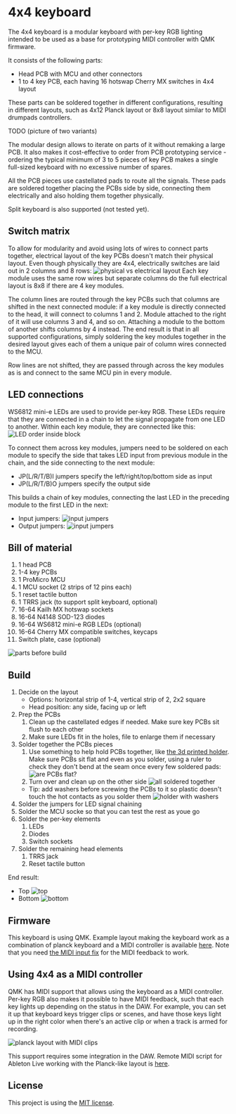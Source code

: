 # 4x4 keyboard
 
The 4x4 keyboard is a modular keyboard with per-key RGB lighting intended to be used as a base for prototyping MIDI controller with QMK firmware.

It consists of the following parts:
* Head PCB with MCU and other connectors
* 1 to 4 key PCB, each having 16 hotswap Cherry MX switches in 4x4 layout

These parts can be soldered together in different configurations, resulting in different layouts, such as 4x12 Planck layout or 8x8 layout similar to MIDI drumpads controllers.

TODO (picture of two variants)

The modular design allows to iterate on parts of it without remaking a large PCB. It also makes it cost-effective to order from PCB prototyping service - ordering the typical minimum of 3 to 5 pieces of key PCB makes a single full-sized keyboard with no excessive number of spares.

All the PCB pieces use castellated pads to route all the signals. These pads are soldered together placing the PCBs side by side, connecting them electrically and also holding them together physically.

Split keyboard is also supported (not tested yet).


## Switch matrix

To allow for modularity and avoid using lots of wires to connect parts together, electrical layout of the key PCBs doesn't match their physical layout. Even though physically they are 4x4, electrically switches are laid out in 2 columns and 8 rows:
![physical vs electrical layout](images/physical_vs_electrical_layout.png) Each key module uses the same row wires but separate columns do the full electrical layout is 8x8 if there are 4 key modules.

The column lines are routed through the key PCBs such that columns are shifted in the next connected module: if a key module is directly connected to the head, it will connect to columns 1 and 2. Module attached to the right of it will use columns 3 and 4, and so on. Attaching a module to the bottom of another shifts columns by 4 instead. The end result is that in all supported configurations, simply soldering the key modules together in the desired layout gives each of them a unique pair of column wires connected to the MCU.

Row lines are not shifted, they are passed through across the key modules as is and connect to the same MCU pin in every module.


## LED connections

WS6812 mini-e LEDs are used to provide per-key RGB. These LEDs require that they are connected in a chain to let the signal propagate from one LED to another. Within each key module, they are connected like this: ![LED order inside block](images/led_jumpers_inside_block.jpg)

To connect them across key modules, jumpers need to be soldered on each module to specify the side that takes LED input from previous module in the chain, and the side connecting to the next module:
* JP(L/R/T/B)I jumpers specify the left/right/top/bottom side as input
* JP(L/R/T/B)O jumpers specify the output side

This builds a chain of key modules, connecting the last LED in the preceding module to the first LED in the next:

* Input jumpers:
![input jumpers](images/led_jumpers_input.jpg)
* Output jumpers:
![input jumpers](images/led_jumpers_output.jpg)

## Bill of material

1. 1 head PCB
2. 1-4 key PCBs
3. 1 ProMicro MCU
4. 1 MCU socket (2 strips of 12 pins each)
5. 1 reset tactile button
6. 1 TRRS jack (to support split keyboard, optional)
7. 16-64 Kailh MX hotswap sockets
8. 16-64 N4148 SOD-123 diodes
9. 16-64 WS6812 mini-e RGB LEDs (optional)
10. 16-64 Cherry MX compatible switches, keycaps
11. Switch plate, case (optional)

![parts before build](images/build_parts.jpg)


## Build

1. Decide on the layout
    * Options: horizontal strip of 1-4, vertical strip of 2, 2x2 square  
    * Head position: any side, facing up or left    
2. Prep the PCBs
	1. Clean up the castellated edges if needed. Make sure key PCBs sit flush to each other
	2. Make sure LEDs fit in the holes, file to enlarge them if necessary
3. Solder together the PCBs pieces
	1. Use something to help hold PCBs together, like [the 3d printed holder](misc/4x4holder.stl). Make sure PCBs sit flat and even as you solder, using a ruler to check they don't bend at the seam once every few soldered pads:
    ![are PCBs flat?](images/castellated_soldered_ruler.jpg)
	2. Turn over and clean up on the other side
    ![all soldered together](images/castellated_soldered_done.jpg)
	* Tip: add washers before screwing the PCBs to it so plastic doesn't touch the hot contacts as you solder them
    ![holder with washers](images/holder_washers.jpg)	
4. Solder the jumpers for LED signal chaining
5. Solder the MCU socke so that you can test the rest as youe go
6. Solder the per-key elements
    1. LEDs
	2. Diodes
	3. Switch sockets
7. Solder the remaining head elements
	1. TRRS jack
	2. Reset tactile button

End result:
* Top ![top](images/soldered_done_top.jpg)
* Bottom ![bottom](images/soldered_done_bottom.jpg)

## Firmware

This keyboard is using QMK. Example layout making the keyboard work as a combination of planck keyboard and a MIDI controller is available [here](https://github.com/nezumee/qmk_firmware/tree/4x4/keyboards/4x4/keymaps/midi-controller). Note that you need [the MIDI input fix](https://github.com/qmk/qmk_firmware/pull/18654) for the MIDI feedback to work.


## Using 4x4 as a MIDI controller

QMK has MIDI support that allows using the keyboard as a MIDI controller. Per-key RGB also makes it possible to have MIDI feedback, such that each key lights up depending on the status in the DAW. For example, you can set it up that keyboard keys trigger clips or scenes, and have those keys light up in the right color when there's an active clip or when a track is armed for recording.

![planck layout with MIDI clips](images/planck_midi.jpg)

This support requires some integration in the DAW. Remote MIDI script for Ableton Live working with the Planck-like layout is [here](ableton_live/FourByFour).


## License

This project is using the [MIT license](LICENSE).